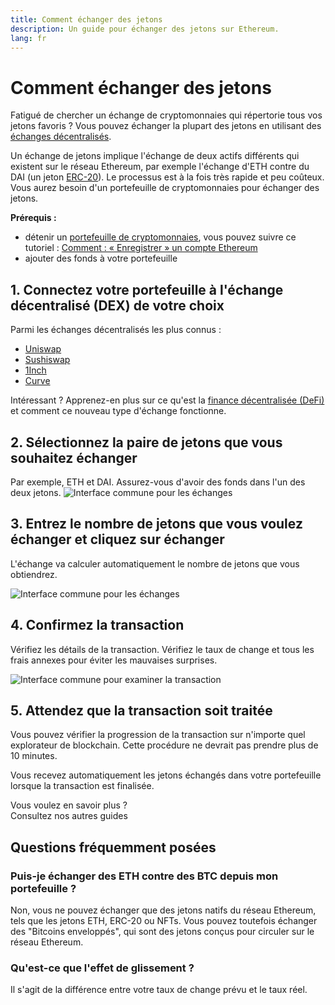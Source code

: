 ```yaml
---
title: Comment échanger des jetons
description: Un guide pour échanger des jetons sur Ethereum.
lang: fr
---
```


# Comment échanger des jetons

Fatigué de chercher un échange de cryptomonnaies qui répertorie tous vos jetons favoris ? Vous pouvez échanger la plupart des jetons en utilisant des [échanges décentralisés](/glossary/#dex).

Un échange de jetons implique l'échange de deux actifs différents qui existent sur le réseau Ethereum, par exemple l'échange d'ETH contre du DAI (un jeton [ERC-20](/glossary/#erc-20)). Le processus est à la fois très rapide et peu coûteux. Vous aurez besoin d'un portefeuille de cryptomonnaies pour échanger des jetons.

**Prérequis :**

- détenir un [portefeuille de cryptomonnaies](/glossary/#wallet), vous pouvez suivre ce tutoriel : [Comment : « Enregistrer » un compte Ethereum](/guides/how-to-create-an-ethereum-account/)
- ajouter des fonds à votre portefeuille

## 1. Connectez votre portefeuille à l'échange décentralisé (DEX) de votre choix

Parmi les échanges décentralisés les plus connus :

- [Uniswap](https://app.uniswap.org/#/swap)
- [Sushiswap](https://www.sushi.com/swap)
- [1Inch](https://app.1inch.io/#/1/unified/swap/ETH/DAI)
- [Curve](https://curve.fi/#/ethereum/swap)

Intéressant ? Apprenez-en plus sur ce qu'est la [finance décentralisée (DeFi)](/defi/) et comment ce nouveau type d'échange fonctionne.

## 2. Sélectionnez la paire de jetons que vous souhaitez échanger

Par exemple, ETH et DAI. Assurez-vous d'avoir des fonds dans l'un des deux jetons. ![Interface commune pour les échanges](./swap1.png)

## 3. Entrez le nombre de jetons que vous voulez échanger et cliquez sur échanger

L'échange va calculer automatiquement le nombre de jetons que vous obtiendrez.

![Interface commune pour les échanges](./swap2.png)

## 4. Confirmez la transaction

Vérifiez les détails de la transaction. Vérifiez le taux de change et tous les frais annexes pour éviter les mauvaises surprises.

![Interface commune pour examiner la transaction](./swap3.png)

## 5. Attendez que la transaction soit traitée

Vous pouvez vérifier la progression de la transaction sur n'importe quel explorateur de blockchain. Cette procédure ne devrait pas prendre plus de 10 minutes.

Vous recevez automatiquement les jetons échangés dans votre portefeuille lorsque la transaction est finalisée.
<br />

<InfoBanner shouldSpaceBetween emoji=":eyes:">
  <div>Vous voulez en savoir plus ?</div>
  <ButtonLink to="/guides/">
    Consultez nos autres guides
  </ButtonLink>
</InfoBanner>

## Questions fréquemment posées

### Puis-je échanger des ETH contre des BTC depuis mon portefeuille ?

Non, vous ne pouvez échanger que des jetons natifs du réseau Ethereum, tels que les jetons ETH, ERC-20 ou NFTs. Vous pouvez toutefois échanger des "Bitcoins enveloppés", qui sont des jetons conçus pour circuler sur le réseau Ethereum.

### Qu'est-ce que l'effet de glissement ?

Il s'agit de la différence entre votre taux de change prévu et le taux réel.
